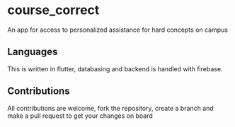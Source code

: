 # course_correct

An app for access to personalized assistance for hard concepts on campus

## Languages
This is written in flutter, databasing and backend is handled with firebase.

## Contributions
All contributions are welcome, fork the repository, create a branch and make a pull request to get your changes on board

